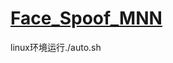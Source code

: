 <!--
 * @Descripttion: 
 * @version: 
 * @Author: Gager
 * @Date: 2021-01-06 09:57:11
 * @LastEditors: sueRimn
 * @LastEditTime: 2021-01-06 10:10:24
-->
# **[ Face_Spoof_MNN](https://github.com/Gager-Git-life/Face_Spoof_MNN)**

linux环境运行./auto.sh